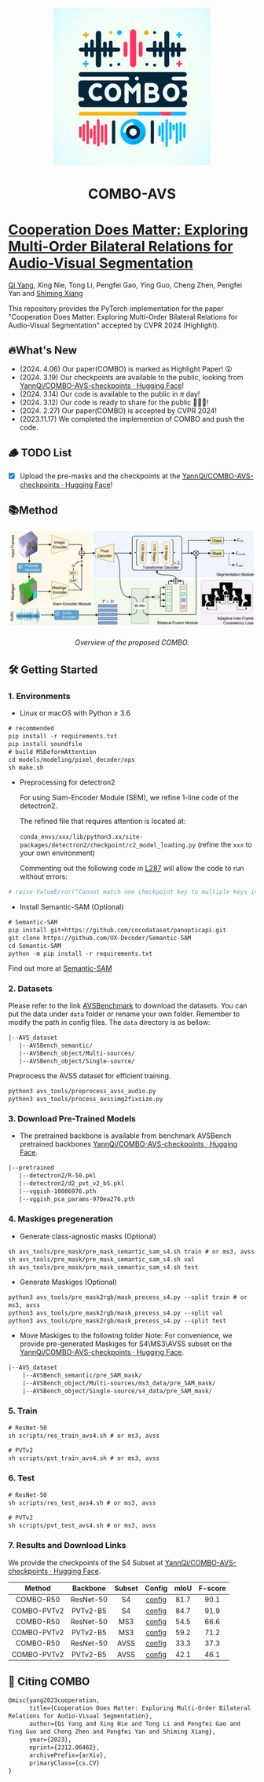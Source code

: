 <p align="center">
  <img width="320" height="320" src="figures/COMBO_logo.png">

<h1 align="center">COMBO-AVS</h1>
</p>

# [Cooperation Does Matter: Exploring Multi-Order Bilateral Relations for Audio-Visual Segmentation](https://yannqi.github.io/AVS-COMBO/)

[Qi Yang](https://yannqi.github.io/), Xing Nie, Tong Li, Pengfei Gao, Ying Guo, Cheng Zhen, Pengfei Yan and [Shiming Xiang](https://people.ucas.ac.cn/~xiangshiming)

This repository provides the PyTorch implementation for the paper "Cooperation Does Matter: Exploring Multi-Order Bilateral Relations for Audio-Visual Segmentation" accepted by CVPR 2024 (Highlight).

## 🔥What's New

- (2024. 4.06) Our paper(COMBO) is marked as Highlight Paper! 😮
- (2024. 3.19) Our checkpoints are available to the public, looking from [YannQi/COMBO-AVS-checkpoints · Hugging Face](https://huggingface.co/YannQi/COMBO-AVS-checkpoints)!
- (2024. 3.14) Our code is available to the public in $\pi$ day!
- (2024. 3.12) Our code is ready to share for the public 🌲🌲🌲!
- (2024. 2.27) Our paper(COMBO) is accepted by CVPR 2024!
- (2023.11.17) We completed the implemention of COMBO and push the code.

## 🪵 TODO List

- [X] Upload the pre-masks and the checkpoints at the [YannQi/COMBO-AVS-checkpoints · Hugging Face](https://huggingface.co/YannQi/COMBO-AVS-checkpoints)!

## 📚Method

<p align="center">
  <img  src="figures/Architecture.png">

<h6 align="center">Overview of the proposed COMBO.</h6>
</p>

## 🛠️ Getting Started

### 1. Environments

- Linux or macOS with Python ≥ 3.6

```shell
# recommended
pip install -r requirements.txt
pip install soundfile
# build MSDeformAttention
cd models/modeling/pixel_decoder/ops
sh make.sh
```

- Preprocessing for detectron2

  For using Siam-Encoder Module (SEM), we refine 1-line code of the detectron2.

  The refined file that requires attention is located at:

  `conda_envs/xxx/lib/python3.xx/site-packages/detectron2/checkpoint/c2_model_loading.py`
  (refine the `xxx`  to your own environment)

  Commenting out the following code in [L287](https://github.com/facebookresearch/detectron2/blob/cc9266c2396d5545315e3601027ba4bc28e8c95b/detectron2/checkpoint/c2_model_loading.py#L287) will allow the code to run without errors:

```python
# raise ValueError("Cannot match one checkpoint key to multiple keys in the model.")  
```

- Install Semantic-SAM (Optional)

```shell
# Semantic-SAM
pip install git+https://github.com/cocodataset/panopticapi.git
git clone https://github.com/UX-Decoder/Semantic-SAM
cd Semantic-SAM
python -m pip install -r requirements.txt
```

Find out more at [Semantic-SAM](https://github.com/UX-Decoder/Semantic-SAM)

### 2. Datasets

Please refer to the link [AVSBenchmark](https://github.com/OpenNLPLab/AVSBench) to download the datasets. You can put the data under `data` folder or rename your own folder. Remember to modify the path in config files. The `data` directory is as bellow:

```
|--AVS_dataset
   |--AVSBench_semantic/
   |--AVSBench_object/Multi-sources/
   |--AVSBench_object/Single-source/
```

Preprocess the AVSS dataset for efficient training.

```shell
python3 avs_tools/preprocess_avss_audio.py
python3 avs_tools/process_avssimg2fixsize.py
```

### 3. Download Pre-Trained Models

- The pretrained backbone is available from benchmark AVSBench pretrained backbones [YannQi/COMBO-AVS-checkpoints · Hugging Face](https://huggingface.co/YannQi/COMBO-AVS-checkpoints).

```
|--pretrained
   |--detectron2/R-50.pkl
   |--detectron2/d2_pvt_v2_b5.pkl
   |--vggish-10086976.pth
   |--vggish_pca_params-970ea276.pth
```

### 4. Maskiges pregeneration

- Generate class-agnostic masks (Optional)

```shell
sh avs_tools/pre_mask/pre_mask_semantic_sam_s4.sh train # or ms3, avss
sh avs_tools/pre_mask/pre_mask_semantic_sam_s4.sh val 
sh avs_tools/pre_mask/pre_mask_semantic_sam_s4.sh test
```

- Generate Maskiges (Optional)

```shell
python3 avs_tools/pre_mask2rgb/mask_precess_s4.py --split train # or ms3, avss
python3 avs_tools/pre_mask2rgb/mask_precess_s4.py --split val
python3 avs_tools/pre_mask2rgb/mask_precess_s4.py --split test
```

- Move Maskiges to the following folder
  Note: For convenience, we provide pre-generated Maskiges for S4\MS3\AVSS subset on the [YannQi/COMBO-AVS-checkpoints · Hugging Face](https://huggingface.co/YannQi/COMBO-AVS-checkpoints).

```
|--AVS_dataset
    |--AVSBench_semantic/pre_SAM_mask/
    |--AVSBench_object/Multi-sources/ms3_data/pre_SAM_mask/
    |--AVSBench_object/Single-source/s4_data/pre_SAM_mask/
```

### 5. Train

```shell
# ResNet-50
sh scripts/res_train_avs4.sh # or ms3, avss
```

```shell
# PVTv2
sh scripts/pvt_train_avs4.sh # or ms3, avss
```

### 6. Test

```shell
# ResNet-50
sh scripts/res_test_avs4.sh # or ms3, avss
```

```shell
# PVTv2
sh scripts/pvt_test_avs4.sh # or ms3, avss
```

### 7. Results and Download Links

We provide the checkpoints of the S4 Subset at [YannQi/COMBO-AVS-checkpoints · Hugging Face](https://huggingface.co/YannQi/COMBO-AVS-checkpoints).

|   Method   | Backbone | Subset |                      Config                      | mIoU | F-score |
| :---------: | :-------: | :----: | :-----------------------------------------------: | :--: | :-----: |
|  COMBO-R50  | ResNet-50 |   S4   |   [config](configs/avs_s4/COMBO_R50_bs8_90k.yaml)   | 81.7 |  90.1  |
| COMBO-PVTv2 | PVTv2-B5 |   S4   | [config](configs/avs_s4/COMBO_PVTV2B5_bs8_90k.yaml) | 84.7 |  91.9  |
|  COMBO-R50  | ResNet-50 |  MS3  |   [config](configs/avs_ms3/COMBO_R50_bs8_20k.yaml)   | 54.5 |  66.6  |
| COMBO-PVTv2 | PVTv2-B5 |  MS3  | [config](configs/avs_ms3/COMBO_PVTV2B5_bs8_20k.yaml) | 59.2 |  71.2  |
|  COMBO-R50  | ResNet-50 |  AVSS  |   [config](configs/avs_ss/COMBO_R50_bs8_90k.yaml)   | 33.3 |  37.3  |
| COMBO-PVTv2 | PVTv2-B5 |  AVSS  | [config](configs/avs_ss/COMBO_PVTV2B5_bs8_90k.yaml) | 42.1 |  46.1  |

## 🤝 Citing COMBO

```
@misc{yang2023cooperation,
      title={Cooperation Does Matter: Exploring Multi-Order Bilateral Relations for Audio-Visual Segmentation},
      author={Qi Yang and Xing Nie and Tong Li and Pengfei Gao and Ying Guo and Cheng Zhen and Pengfei Yan and Shiming Xiang},
      year={2023},
      eprint={2312.06462},
      archivePrefix={arXiv},
      primaryClass={cs.CV}
}
```
